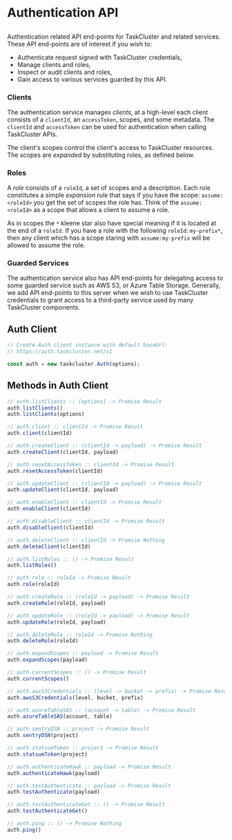 # Authentication API

##

Authentication related API end-points for TaskCluster and related
services. These API end-points are of interest if you wish to:
  * Authenticate request signed with TaskCluster credentials,
  * Manage clients and roles,
  * Inspect or audit clients and roles,
  * Gain access to various services guarded by this API.

### Clients
The authentication service manages _clients_, at a high-level each client
consists of a `clientId`, an `accessToken`, scopes, and some metadata.
The `clientId` and `accessToken` can be used for authentication when
calling TaskCluster APIs.

The client's scopes control the client's access to TaskCluster resources.
The scopes are *expanded* by substituting roles, as defined below.

### Roles
A _role_ consists of a `roleId`, a set of scopes and a description.
Each role constitutes a simple _expansion rule_ that says if you have
the scope: `assume:<roleId>` you get the set of scopes the role has.
Think of the `assume:<roleId>` as a scope that allows a client to assume
a role.

As in scopes the `*` kleene star also have special meaning if it is
located at the end of a `roleId`. If you have a role with the following
`roleId`: `my-prefix*`, then any client which has a scope staring with
`assume:my-prefix` will be allowed to assume the role.

### Guarded Services
The authentication service also has API end-points for delegating access
to some guarded service such as AWS S3, or Azure Table Storage.
Generally, we add API end-points to this server when we wish to use
TaskCluster credentials to grant access to a third-party service used
by many TaskCluster components.

## Auth Client

```js
// Create Auth client instance with default baseUrl:
// https://auth.taskcluster.net/v1

const auth = new taskcluster.Auth(options);
```

## Methods in Auth Client

```js
// auth.listClients :: [options] -> Promise Result
auth.listClients()
auth.listClients(options)
```

```js
// auth.client :: clientId -> Promise Result
auth.client(clientId)

```

```js
// auth.createClient :: (clientId -> payload) -> Promise Result
auth.createClient(clientId, payload)

```

```js
// auth.resetAccessToken :: clientId -> Promise Result
auth.resetAccessToken(clientId)

```

```js
// auth.updateClient :: (clientId -> payload) -> Promise Result
auth.updateClient(clientId, payload)

```

```js
// auth.enableClient :: clientId -> Promise Result
auth.enableClient(clientId)

```

```js
// auth.disableClient :: clientId -> Promise Result
auth.disableClient(clientId)

```

```js
// auth.deleteClient :: clientId -> Promise Nothing
auth.deleteClient(clientId)

```

```js
// auth.listRoles :: () -> Promise Result
auth.listRoles()

```

```js
// auth.role :: roleId -> Promise Result
auth.role(roleId)

```

```js
// auth.createRole :: (roleId -> payload) -> Promise Result
auth.createRole(roleId, payload)

```

```js
// auth.updateRole :: (roleId -> payload) -> Promise Result
auth.updateRole(roleId, payload)

```

```js
// auth.deleteRole :: roleId -> Promise Nothing
auth.deleteRole(roleId)

```

```js
// auth.expandScopes :: payload -> Promise Result
auth.expandScopes(payload)

```

```js
// auth.currentScopes :: () -> Promise Result
auth.currentScopes()

```

```js
// auth.awsS3Credentials :: (level -> bucket -> prefix) -> Promise Result
auth.awsS3Credentials(level, bucket, prefix)

```

```js
// auth.azureTableSAS :: (account -> table) -> Promise Result
auth.azureTableSAS(account, table)

```

```js
// auth.sentryDSN :: project -> Promise Result
auth.sentryDSN(project)

```

```js
// auth.statsumToken :: project -> Promise Result
auth.statsumToken(project)

```

```js
// auth.authenticateHawk :: payload -> Promise Result
auth.authenticateHawk(payload)

```

```js
// auth.testAuthenticate :: payload -> Promise Result
auth.testAuthenticate(payload)

```

```js
// auth.testAuthenticateGet :: () -> Promise Result
auth.testAuthenticateGet()

```

```js
// auth.ping :: () -> Promise Nothing
auth.ping()

```

